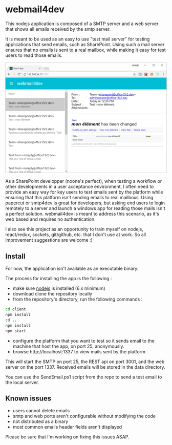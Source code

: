 # webmail4dev

This nodejs application is composed of a SMTP server and a web server that shows all emails received by the smtp server.

It is meant to be used as an easy to use "test mail server" for testing applications that send emails, such as SharePoint. Using such a mail server ensures that no emails is sent to a real mailbox, while making it easy for test users to read those emails.

![screenshot.png](screenshot.png)

As a SharePoint developper (noone's perfect), when testing a workflow or other developments in a user acceptance environment, I often need to provide an easy way for key users to test emails sent by the platform while ensuring that this platform isn't sending emails to real mailboxs. Using papercut or smtp4dev is great for developers, but asking end users to login remotely to a server and launch a windows app for reading those mails isn't a perfect solution. webmail4dev is meant to address this scenario, as it's web based and requires no authentication.

I also see this project as an opportunity to train myself on nodejs, react/redux, sockets, git/github, etc. that I don't use at work. So all improvement suggestions are welcome :)

## Install

For now, the application isn't available as an executable binary.

The process for installing the app is the following :

* make sure [nodejs](https://nodejs.org/en/) is installed (6.x minimum)
* download clone the repository locally
* from the repository's directory, run the following commands :

```bash
cd client
npm install
cd ..
npm install
npm start
```

* configure the platform that you want to test so it sends email to the machine that host the app, on port 25, anonymously.
* browse http://localhost:1337 to view mails sent by the platform

This will start the SMTP on port 25, the REST api on port 3001, and the web server on the port 1337. Received emails will be stored in the data directory.

You can use the SendEmail.ps1 script from the repo to send a test email to the local server.

## Known issues

* users cannot delete emails
* smtp and web ports aren't configurable without modifying the code
* not distributed as a binary
* most common emails header fields aren't displayed

Please be sure that I'm working on fixing this issues ASAP.